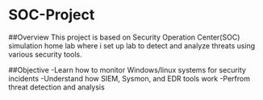 # SOC-Project
##Overview
This project is based on Security Operation Center(SOC) simulation home lab where i  set up lab to detect and analyze threats using various security tools.

##Objective
-Learn how to monitor  Windows/linux systems for security incidents
-Understand how SIEM, Sysmon, and EDR tools  work
-Perfrom threat detection and analysis
